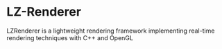# LZ-Renderer
LZRenderer is a lightweight rendering framework implementing real-time rendering techniques with C++ and OpenGL
